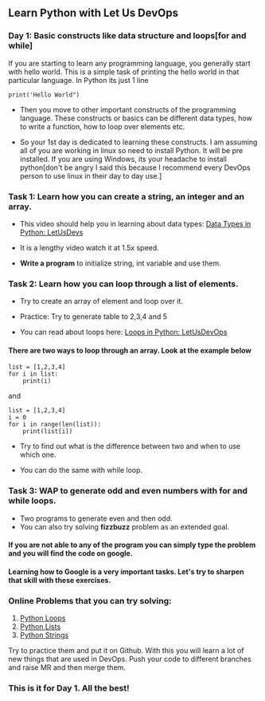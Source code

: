 ## Learn Python with Let Us DevOps

### Day 1: Basic constructs like data structure and loops[for and while]

If you are starting to learn any programming language, you generally start with hello world. 
This is a simple task of printing the hello world in that particular language. In Python its just 1 line


```buildoutcfg
print('Hello World")
```

* Then you move to other important constructs of the programming language. These constructs or basics can be different data types, how to write a function, how to loop over elements etc. 

* So your 1st day is dedicated to learning these constructs. I am assuming all of you are working in linux so need to install Python. It will be pre installed. If you are using Windows, its your headache to install python[don't be angry I said this because I recommend every DevOps person to use linux in their day to day use.]

### Task 1: Learn how you can create a string, an integer and an array. 
* This video should help you in learning about data types: [Data Types in Python: LetUsDevs](https://www.youtube.com/watch?v=uU2hEWsfYL8&list=PLhqPDa2HoaAZN9pG0cUugTmgAddRtF3zK&index=2&ab_channel=LetUsDevOps)

* It is a lengthy video watch it at 1.5x speed. 

* **Write a program** to initialize string, int variable and use them. 

### Task 2: Learn how you can loop through a list of elements. 

* Try to create an array of element and loop over it. 
* Practice: Try to generate table to 2,3,4 and 5

* You can read about loops here: [Loops in Python: LetUsDevOps](https://www.youtube.com/watch?v=SQIttkwqmWc&list=PLhqPDa2HoaAZN9pG0cUugTmgAddRtF3zK&index=4&ab_channel=LetUsDevOps)
#### There are two ways to loop through an array. Look at the example below

```buildoutcfg
list = [1,2,3,4]
for i in list: 
    print(i)
```

and 
```buildoutcfg
list = [1,2,3,4]
i = 0
for i in range(len(list)):
    print(list[i])
```
* Try to find out what is the difference between two and when to use which one. 

* You can do the same with while loop. 


### Task 3: WAP to generate odd and even numbers with for and while loops. 
* Two programs to generate even and then odd. 
* You can also try solving **fizzbuzz** problem as an extended goal. 

#### If you are not able to any of the program you can simply type the problem and you will find the code on google.
#### Learning how to Google is a very important tasks. Let's try to sharpen that skill with these exercises. 

### Online Problems that you can try solving: 
1. [Python Loops](https://www.hackerrank.com/challenges/python-loops/problem)
2. [Python Lists](https://www.hackerrank.com/challenges/python-lists/problem)
3. [Python Strings](https://www.hackerrank.com/challenges/python-string-split-and-join/problem)



Try to practice them and put it on Github. With this you will learn a lot of new things that are used in DevOps. Push your code to different branches and raise MR and then merge them. 

### This is it for Day 1. All the best!
